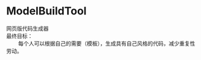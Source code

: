 # ModelBuildTool

网页版代码生成器<br/>
最终目标：
<br/>&nbsp;&nbsp;&nbsp;&nbsp;&nbsp;&nbsp;&nbsp;&nbsp;每个人可以根据自己的需要（模板），生成具有自己风格的代码，减少重复性劳动。

